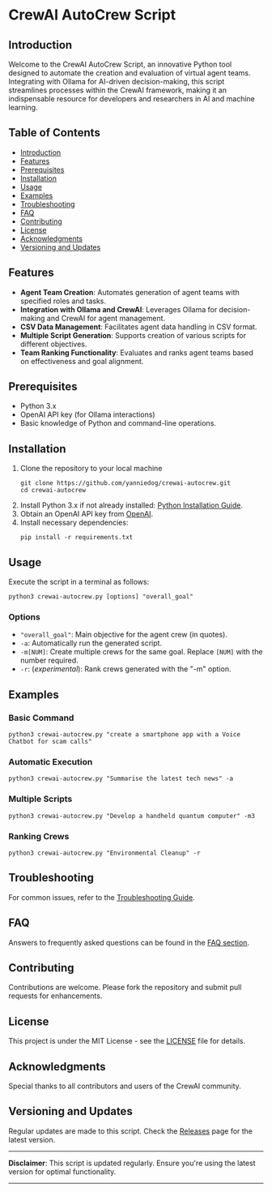 # CrewAI AutoCrew Script

## Introduction
Welcome to the CrewAI AutoCrew Script, an innovative Python tool designed to automate the creation and evaluation of virtual agent teams. Integrating with Ollama for AI-driven decision-making, this script streamlines processes within the CrewAI framework, making it an indispensable resource for developers and researchers in AI and machine learning.

## Table of Contents
- [Introduction](#introduction)
- [Features](#features)
- [Prerequisites](#prerequisites)
- [Installation](#installation)
- [Usage](#usage)
- [Examples](#examples)
- [Troubleshooting](#troubleshooting)
- [FAQ](#faq)
- [Contributing](#contributing)
- [License](#license)
- [Acknowledgments](#acknowledgments)
- [Versioning and Updates](#versioning-and-updates)

## Features
- **Agent Team Creation**: Automates generation of agent teams with specified roles and tasks.
- **Integration with Ollama and CrewAI**: Leverages Ollama for decision-making and CrewAI for agent management.
- **CSV Data Management**: Facilitates agent data handling in CSV format.
- **Multiple Script Generation**: Supports creation of various scripts for different objectives.
- **Team Ranking Functionality**: Evaluates and ranks agent teams based on effectiveness and goal alignment.

## Prerequisites
- Python 3.x
- OpenAI API key (for Ollama interactions)
- Basic knowledge of Python and command-line operations.

## Installation
1. Clone the repository to your local machine
   ```
   git clone https://github.com/yanniedog/crewai-autocrew.git
   cd crewai-autocrew
   ```
3. Install Python 3.x if not already installed: [Python Installation Guide](https://www.python.org/downloads/).
4. Obtain an OpenAI API key from [OpenAI](https://openai.com/).
5. Install necessary dependencies:
   ```
   pip install -r requirements.txt
   ```

## Usage
Execute the script in a terminal as follows:
```
python3 crewai-autocrew.py [options] "overall_goal"
```

### Options
- `"overall_goal"`: Main objective for the agent crew (in quotes).
- `-a`: Automatically run the generated script.
- `-m[NUM]`: Create multiple crews for the same goal. Replace `[NUM]` with the number required.
- `-r`: (*experimental*): Rank crews generated with the "-m" option.

## Examples
### Basic Command
```
python3 crewai-autocrew.py "create a smartphone app with a Voice Chatbot for scam calls"
```

### Automatic Execution
```
python3 crewai-autocrew.py "Summarise the latest tech news" -a
```

### Multiple Scripts
```
python3 crewai-autocrew.py "Develop a handheld quantum computer" -m3
```

### Ranking Crews
```
python3 crewai-autocrew.py "Environmental Cleanup" -r
```

## Troubleshooting
For common issues, refer to the [Troubleshooting Guide](Troubleshooting.md).

## FAQ
Answers to frequently asked questions can be found in the [FAQ section](FAQ.md).

## Contributing
Contributions are welcome. Please fork the repository and submit pull requests for enhancements.

## License
This project is under the MIT License - see the [LICENSE](LICENSE) file for details.

## Acknowledgments
Special thanks to all contributors and users of the CrewAI community.

## Versioning and Updates
Regular updates are made to this script. Check the [Releases](https://github.com/yourrepository/crewai-autocrew/releases) page for the latest version.

---

**Disclaimer**: This script is updated regularly. Ensure you're using the latest version for optimal functionality.

---

